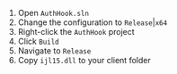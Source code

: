 1. Open `AuthHook.sln`
1. Change the configuration to `Release`|`x64`
1. Right-click the `AuthHook` project
1. Click `Build`
1. Navigate to `Release`
1. Copy `ijl15.dll` to your client folder
